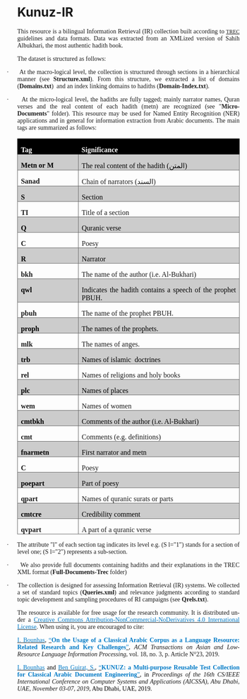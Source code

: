<h1>Kunuz-IR</h1>

<div class=WordSection1>

<p class=MsoNormal style='text-align:justify'><span lang=EN-US
style='font-family:"Times New Roman",serif'>This resource is a bilingual Information
Retrieval (IR) collection built according to <a href="https://trec.nist.gov/"><span
style='font-size:9.0pt;line-height:115%'>TREC</span></a> guidelines and data
formats. Data was extracted from an
XMLized version of Sahih Albukhari, the most authentic hadith book. </span></p>

<p class=MsoNormal style='text-align:justify'><span lang=EN-US
style='font-family:"Times New Roman",serif'>The dataset is structured as
follows:</span></p>

<p class=MsoListParagraphCxSpFirst style='text-align:justify;text-indent:-18.0pt'><span
lang=EN-US style='font-family:Symbol'>·<span style='font:7.0pt "Times New Roman"'>&nbsp;&nbsp;&nbsp;&nbsp;&nbsp;&nbsp;&nbsp;
</span></span><span dir=LTR></span><span lang=EN-US style='font-family:"Times New Roman",serif'>At
the macro-logical level, the collection is structured through sections in a
hierarchical manner (see&nbsp;<b>Structure.xml</b>). From this structure, we
extracted a list of domains (<b>Domains.txt</b>)&nbsp; and an index linking
domains to hadiths (<b>Domain-Index.txt</b>).</span></p>

<p class=MsoListParagraphCxSpLast style='text-align:justify;text-indent:-18.0pt'><span
style='font-family:Symbol'>·<span style='font:7.0pt "Times New Roman"'>&nbsp;&nbsp;&nbsp;&nbsp;&nbsp;&nbsp;&nbsp;
</span></span><span dir=LTR></span><span lang=EN-US style='font-family:"Times New Roman",serif'>At
the micro-logical level, the hadiths are fully tagged; mainly narrator names,
Quran verses and the real content of each hadith (metn) are recognized (see
&quot;<b>Micro-Documents</b>&quot;&nbsp;folder). This resource may be used for
Named Entity Recognition (NER) applications and in general for information
extraction from Arabic documents. </span><span style='font-family:"Times New Roman",serif'>The
main tags are summarized as follows:</span></p>

<div align=center>

<table class=MsoTable15Grid4 border=1 cellspacing=0 cellpadding=0
 style='border-collapse:collapse;border:none'>
 <tr>
  <td width=140 valign=top style='width:104.65pt;border:solid black 1.0pt;
  border-right:none;background:black;padding:0cm 5.4pt 0cm 5.4pt'>
  <p class=MsoNormal style='margin-bottom:0cm;text-align:justify;line-height:
  normal'><b><span style='font-family:"Times New Roman",serif;color:white'>Tag</span></b></p>
  </td>
  <td width=416 valign=top style='width:11.0cm;border:solid black 1.0pt;
  border-left:none;background:black;padding:0cm 5.4pt 0cm 5.4pt'>
  <p class=MsoNormal style='margin-bottom:0cm;text-align:justify;line-height:
  normal'><b><span style='font-family:"Times New Roman",serif;color:white'>Significance</span></b></p>
  </td>
 </tr>
 <tr>
  <td width=140 valign=top style='width:104.65pt;border:solid #666666 1.0pt;
  border-top:none;background:#CCCCCC;padding:0cm 5.4pt 0cm 5.4pt'>
  <p class=MsoNormal style='margin-bottom:0cm;text-align:justify;line-height:
  normal'><b><span style='font-family:"Times New Roman",serif;color:black'>Metn
  or M</span></b></p>
  </td>
  <td width=416 valign=top style='width:11.0cm;border-top:none;border-left:
  none;border-bottom:solid #666666 1.0pt;border-right:solid #666666 1.0pt;
  background:#CCCCCC;padding:0cm 5.4pt 0cm 5.4pt'>
  <p class=MsoNormal style='margin-bottom:0cm;text-align:justify;line-height:
  normal'><span style='font-family:"Times New Roman",serif;color:black'>The
  real content of the hadith (</span><span lang=AR-SA dir=RTL style='font-family:
  "Times New Roman",serif;color:black'>&#1575;&#1604;&#1605;&#1578;&#1606;</span><span
  dir=LTR></span><span style='font-family:"Times New Roman",serif;color:black'><span
  dir=LTR></span>)</span></p>
  </td>
 </tr>
 <tr>
  <td width=140 valign=top style='width:104.65pt;border:solid #666666 1.0pt;
  border-top:none;padding:0cm 5.4pt 0cm 5.4pt'>
  <p class=MsoNormal style='margin-bottom:0cm;text-align:justify;line-height:
  normal'><b><span style='font-family:"Times New Roman",serif'>Sanad</span></b></p>
  </td>
  <td width=416 valign=top style='width:11.0cm;border-top:none;border-left:
  none;border-bottom:solid #666666 1.0pt;border-right:solid #666666 1.0pt;
  padding:0cm 5.4pt 0cm 5.4pt'>
  <p class=MsoNormal style='margin-bottom:0cm;text-align:justify;line-height:
  normal'><span style='font-family:"Times New Roman",serif'>Chain of narrators
  (</span><span lang=AR-SA dir=RTL style='font-family:"Times New Roman",serif'>&#1575;&#1604;&#1587;&#1606;&#1583;</span><span
  dir=LTR></span><span style='font-family:"Times New Roman",serif'><span
  dir=LTR></span>)</span></p>
  </td>
 </tr>
 <tr>
  <td width=140 valign=top style='width:104.65pt;border:solid #666666 1.0pt;
  border-top:none;background:#CCCCCC;padding:0cm 5.4pt 0cm 5.4pt'>
  <p class=MsoNormal style='margin-bottom:0cm;text-align:justify;line-height:
  normal'><b><span style='font-family:"Times New Roman",serif;color:black'>S</span></b></p>
  </td>
  <td width=416 valign=top style='width:11.0cm;border-top:none;border-left:
  none;border-bottom:solid #666666 1.0pt;border-right:solid #666666 1.0pt;
  background:#CCCCCC;padding:0cm 5.4pt 0cm 5.4pt'>
  <p class=MsoNormal style='margin-bottom:0cm;text-align:justify;line-height:
  normal'><span style='font-family:"Times New Roman",serif;color:black'>Section</span></p>
  </td>
 </tr>
 <tr>
  <td width=140 valign=top style='width:104.65pt;border:solid #666666 1.0pt;
  border-top:none;padding:0cm 5.4pt 0cm 5.4pt'>
  <p class=MsoNormal style='margin-bottom:0cm;text-align:justify;line-height:
  normal'><b><span style='font-family:"Times New Roman",serif'>TI</span></b></p>
  </td>
  <td width=416 valign=top style='width:11.0cm;border-top:none;border-left:
  none;border-bottom:solid #666666 1.0pt;border-right:solid #666666 1.0pt;
  padding:0cm 5.4pt 0cm 5.4pt'>
  <p class=MsoNormal style='margin-bottom:0cm;text-align:justify;line-height:
  normal'><span style='font-family:"Times New Roman",serif'>Title of a section</span></p>
  </td>
 </tr>
 <tr>
  <td width=140 valign=top style='width:104.65pt;border:solid #666666 1.0pt;
  border-top:none;background:#CCCCCC;padding:0cm 5.4pt 0cm 5.4pt'>
  <p class=MsoNormal style='margin-bottom:0cm;text-align:justify;line-height:
  normal'><b><span lang=EN-US style='font-family:"Times New Roman",serif;
  color:black'>Q</span></b></p>
  </td>
  <td width=416 valign=top style='width:11.0cm;border-top:none;border-left:
  none;border-bottom:solid #666666 1.0pt;border-right:solid #666666 1.0pt;
  background:#CCCCCC;padding:0cm 5.4pt 0cm 5.4pt'>
  <p class=MsoNormal style='margin-bottom:0cm;text-align:justify;line-height:
  normal'><span lang=EN-US style='font-family:"Times New Roman",serif;
  color:black'>Quranic verse</span></p>
  </td>
 </tr>
 <tr>
  <td width=140 valign=top style='width:104.65pt;border:solid #666666 1.0pt;
  border-top:none;padding:0cm 5.4pt 0cm 5.4pt'>
  <p class=MsoNormal style='margin-bottom:0cm;text-align:justify;line-height:
  normal'><b><span lang=EN-US style='font-family:"Times New Roman",serif'>C</span></b></p>
  </td>
  <td width=416 valign=top style='width:11.0cm;border-top:none;border-left:
  none;border-bottom:solid #666666 1.0pt;border-right:solid #666666 1.0pt;
  padding:0cm 5.4pt 0cm 5.4pt'>
  <p class=MsoNormal style='margin-bottom:0cm;text-align:justify;line-height:
  normal'><span lang=EN-US style='font-family:"Times New Roman",serif'>Poesy</span></p>
  </td>
 </tr>
 <tr>
  <td width=140 valign=top style='width:104.65pt;border:solid #666666 1.0pt;
  border-top:none;background:#CCCCCC;padding:0cm 5.4pt 0cm 5.4pt'>
  <p class=MsoNormal style='margin-bottom:0cm;text-align:justify;line-height:
  normal'><b><span lang=EN-US style='font-family:"Times New Roman",serif;
  color:black'>R</span></b></p>
  </td>
  <td width=416 valign=top style='width:11.0cm;border-top:none;border-left:
  none;border-bottom:solid #666666 1.0pt;border-right:solid #666666 1.0pt;
  background:#CCCCCC;padding:0cm 5.4pt 0cm 5.4pt'>
  <p class=MsoNormal style='margin-bottom:0cm;text-align:justify;line-height:
  normal'><span lang=EN-US style='font-family:"Times New Roman",serif;
  color:black'>Narrator</span></p>
  </td>
 </tr>
 <tr>
  <td width=140 valign=top style='width:104.65pt;border:solid #666666 1.0pt;
  border-top:none;padding:0cm 5.4pt 0cm 5.4pt'>
  <p class=MsoNormal style='margin-bottom:0cm;text-align:justify;line-height:
  normal'><b><span lang=EN-US style='font-family:"Times New Roman",serif'>bkh</span></b></p>
  </td>
  <td width=416 valign=top style='width:11.0cm;border-top:none;border-left:
  none;border-bottom:solid #666666 1.0pt;border-right:solid #666666 1.0pt;
  padding:0cm 5.4pt 0cm 5.4pt'>
  <p class=MsoNormal style='margin-bottom:0cm;text-align:justify;line-height:
  normal'><span lang=EN-US style='font-family:"Times New Roman",serif'>The name
  of the author (i.e. Al-Bukhari)</span></p>
  </td>
 </tr>
 <tr>
  <td width=140 valign=top style='width:104.65pt;border:solid #666666 1.0pt;
  border-top:none;background:#CCCCCC;padding:0cm 5.4pt 0cm 5.4pt'>
  <p class=MsoNormal style='margin-bottom:0cm;text-align:justify;line-height:
  normal'><b><span lang=EN-US style='font-family:"Times New Roman",serif;
  color:black'>qwl</span></b></p>
  </td>
  <td width=416 valign=top style='width:11.0cm;border-top:none;border-left:
  none;border-bottom:solid #666666 1.0pt;border-right:solid #666666 1.0pt;
  background:#CCCCCC;padding:0cm 5.4pt 0cm 5.4pt'>
  <p class=MsoNormal style='margin-bottom:0cm;text-align:justify;line-height:
  normal'><span lang=EN-US style='font-family:"Times New Roman",serif;
  color:black'>Indicates the hadith contains a speech of the prophet PBUH.</span></p>
  </td>
 </tr>
 <tr>
  <td width=140 valign=top style='width:104.65pt;border:solid #666666 1.0pt;
  border-top:none;padding:0cm 5.4pt 0cm 5.4pt'>
  <p class=MsoNormal style='margin-bottom:0cm;text-align:justify;line-height:
  normal'><b><span lang=EN-US style='font-family:"Times New Roman",serif'>pbuh</span></b></p>
  </td>
  <td width=416 valign=top style='width:11.0cm;border-top:none;border-left:
  none;border-bottom:solid #666666 1.0pt;border-right:solid #666666 1.0pt;
  padding:0cm 5.4pt 0cm 5.4pt'>
  <p class=MsoNormal style='margin-bottom:0cm;text-align:justify;line-height:
  normal'><span lang=EN-US style='font-family:"Times New Roman",serif'>The name
  of the prophet PBUH.</span></p>
  </td>
 </tr>
 <tr>
  <td width=140 valign=top style='width:104.65pt;border:solid #666666 1.0pt;
  border-top:none;background:#CCCCCC;padding:0cm 5.4pt 0cm 5.4pt'>
  <p class=MsoNormal style='margin-bottom:0cm;text-align:justify;line-height:
  normal'><b><span lang=EN-US style='font-family:"Times New Roman",serif;
  color:black'>proph</span></b></p>
  </td>
  <td width=416 valign=top style='width:11.0cm;border-top:none;border-left:
  none;border-bottom:solid #666666 1.0pt;border-right:solid #666666 1.0pt;
  background:#CCCCCC;padding:0cm 5.4pt 0cm 5.4pt'>
  <p class=MsoNormal style='margin-bottom:0cm;text-align:justify;line-height:
  normal'><span lang=EN-US style='font-family:"Times New Roman",serif;
  color:black'>The names of the prophets.</span></p>
  </td>
 </tr>
 <tr>
  <td width=140 valign=top style='width:104.65pt;border:solid #666666 1.0pt;
  border-top:none;padding:0cm 5.4pt 0cm 5.4pt'>
  <p class=MsoNormal style='margin-bottom:0cm;text-align:justify;line-height:
  normal'><b><span lang=EN-US style='font-family:"Times New Roman",serif'>mlk</span></b></p>
  </td>
  <td width=416 valign=top style='width:11.0cm;border-top:none;border-left:
  none;border-bottom:solid #666666 1.0pt;border-right:solid #666666 1.0pt;
  padding:0cm 5.4pt 0cm 5.4pt'>
  <p class=MsoNormal style='margin-bottom:0cm;text-align:justify;line-height:
  normal'><span lang=EN-US style='font-family:"Times New Roman",serif'>The
  names of anges.</span></p>
  </td>
 </tr>
 <tr>
  <td width=140 valign=top style='width:104.65pt;border:solid #666666 1.0pt;
  border-top:none;background:#CCCCCC;padding:0cm 5.4pt 0cm 5.4pt'>
  <p class=MsoNormal style='margin-bottom:0cm;text-align:justify;line-height:
  normal'><b><span lang=EN-US style='font-family:"Times New Roman",serif;
  color:black'>trb</span></b></p>
  </td>
  <td width=416 valign=top style='width:11.0cm;border-top:none;border-left:
  none;border-bottom:solid #666666 1.0pt;border-right:solid #666666 1.0pt;
  background:#CCCCCC;padding:0cm 5.4pt 0cm 5.4pt'>
  <p class=MsoNormal style='margin-bottom:0cm;text-align:justify;line-height:
  normal'><span lang=EN-US style='font-family:"Times New Roman",serif;
  color:black'>Names of islamic  doctrines</span></p>
  </td>
 </tr>
 <tr>
  <td width=140 valign=top style='width:104.65pt;border:solid #666666 1.0pt;
  border-top:none;padding:0cm 5.4pt 0cm 5.4pt'>
  <p class=MsoNormal style='margin-bottom:0cm;text-align:justify;line-height:
  normal'><b><span lang=EN-US style='font-family:"Times New Roman",serif'>rel</span></b></p>
  </td>
  <td width=416 valign=top style='width:11.0cm;border-top:none;border-left:
  none;border-bottom:solid #666666 1.0pt;border-right:solid #666666 1.0pt;
  padding:0cm 5.4pt 0cm 5.4pt'>
  <p class=MsoNormal style='margin-bottom:0cm;text-align:justify;line-height:
  normal'><span lang=EN-US style='font-family:"Times New Roman",serif'>Names of
  religions and holy books</span></p>
  </td>
 </tr>
 <tr>
  <td width=140 valign=top style='width:104.65pt;border:solid #666666 1.0pt;
  border-top:none;background:#CCCCCC;padding:0cm 5.4pt 0cm 5.4pt'>
  <p class=MsoNormal style='margin-bottom:0cm;text-align:justify;line-height:
  normal'><b><span lang=EN-US style='font-family:"Times New Roman",serif;
  color:black'>plc</span></b></p>
  </td>
  <td width=416 valign=top style='width:11.0cm;border-top:none;border-left:
  none;border-bottom:solid #666666 1.0pt;border-right:solid #666666 1.0pt;
  background:#CCCCCC;padding:0cm 5.4pt 0cm 5.4pt'>
  <p class=MsoNormal style='margin-bottom:0cm;text-align:justify;line-height:
  normal'><span lang=EN-US style='font-family:"Times New Roman",serif;
  color:black'>Names of places</span></p>
  </td>
 </tr>
 <tr>
  <td width=140 valign=top style='width:104.65pt;border:solid #666666 1.0pt;
  border-top:none;padding:0cm 5.4pt 0cm 5.4pt'>
  <p class=MsoNormal style='margin-bottom:0cm;text-align:justify;line-height:
  normal'><b><span lang=EN-US style='font-family:"Times New Roman",serif'>wem</span></b></p>
  </td>
  <td width=416 valign=top style='width:11.0cm;border-top:none;border-left:
  none;border-bottom:solid #666666 1.0pt;border-right:solid #666666 1.0pt;
  padding:0cm 5.4pt 0cm 5.4pt'>
  <p class=MsoNormal style='margin-bottom:0cm;text-align:justify;line-height:
  normal'><span lang=EN-US style='font-family:"Times New Roman",serif'>Names of
  women</span></p>
  </td>
 </tr>
 <tr>
  <td width=140 valign=top style='width:104.65pt;border:solid #666666 1.0pt;
  border-top:none;background:#CCCCCC;padding:0cm 5.4pt 0cm 5.4pt'>
  <p class=MsoNormal style='margin-bottom:0cm;text-align:justify;line-height:
  normal'><b><span lang=EN-US style='font-family:"Times New Roman",serif;
  color:black'>cmtbkh</span></b></p>
  </td>
  <td width=416 valign=top style='width:11.0cm;border-top:none;border-left:
  none;border-bottom:solid #666666 1.0pt;border-right:solid #666666 1.0pt;
  background:#CCCCCC;padding:0cm 5.4pt 0cm 5.4pt'>
  <p class=MsoNormal style='margin-bottom:0cm;text-align:justify;line-height:
  normal'><span lang=EN-US style='font-family:"Times New Roman",serif;
  color:black'>Comments of the author (i.e. Al-Bukhari)</span></p>
  </td>
 </tr>
 <tr>
  <td width=140 valign=top style='width:104.65pt;border:solid #666666 1.0pt;
  border-top:none;padding:0cm 5.4pt 0cm 5.4pt'>
  <p class=MsoNormal style='margin-bottom:0cm;text-align:justify;line-height:
  normal'><b><span lang=EN-US style='font-family:"Times New Roman",serif'>cmt</span></b></p>
  </td>
  <td width=416 valign=top style='width:11.0cm;border-top:none;border-left:
  none;border-bottom:solid #666666 1.0pt;border-right:solid #666666 1.0pt;
  padding:0cm 5.4pt 0cm 5.4pt'>
  <p class=MsoNormal style='margin-bottom:0cm;text-align:justify;line-height:
  normal'><span lang=EN-US style='font-family:"Times New Roman",serif'>Comments
  (e.g. definitions)</span></p>
  </td>
 </tr>
 <tr>
  <td width=140 valign=top style='width:104.65pt;border:solid #666666 1.0pt;
  border-top:none;background:#CCCCCC;padding:0cm 5.4pt 0cm 5.4pt'>
  <p class=MsoNormal style='margin-bottom:0cm;text-align:justify;line-height:
  normal'><b><span lang=EN-US style='font-family:"Times New Roman",serif;
  color:black'>fnarmetn</span></b></p>
  </td>
  <td width=416 valign=top style='width:11.0cm;border-top:none;border-left:
  none;border-bottom:solid #666666 1.0pt;border-right:solid #666666 1.0pt;
  background:#CCCCCC;padding:0cm 5.4pt 0cm 5.4pt'>
  <p class=MsoNormal style='margin-bottom:0cm;text-align:justify;line-height:
  normal'><span lang=EN-US style='font-family:"Times New Roman",serif;
  color:black'>First narrator and metn</span></p>
  </td>
 </tr>
 <tr>
  <td width=140 valign=top style='width:104.65pt;border:solid #666666 1.0pt;
  border-top:none;padding:0cm 5.4pt 0cm 5.4pt'>
  <p class=MsoNormal style='margin-bottom:0cm;text-align:justify;line-height:
  normal'><b><span lang=EN-US style='font-family:"Times New Roman",serif'>C</span></b></p>
  </td>
  <td width=416 valign=top style='width:11.0cm;border-top:none;border-left:
  none;border-bottom:solid #666666 1.0pt;border-right:solid #666666 1.0pt;
  padding:0cm 5.4pt 0cm 5.4pt'>
  <p class=MsoNormal style='margin-bottom:0cm;text-align:justify;line-height:
  normal'><span lang=EN-US style='font-family:"Times New Roman",serif'>Poesy</span></p>
  </td>
 </tr>
 <tr>
  <td width=140 valign=top style='width:104.65pt;border:solid #666666 1.0pt;
  border-top:none;background:#CCCCCC;padding:0cm 5.4pt 0cm 5.4pt'>
  <p class=MsoNormal style='margin-bottom:0cm;text-align:justify;line-height:
  normal'><b><span lang=EN-US style='font-family:"Times New Roman",serif;
  color:black'>poepart</span></b></p>
  </td>
  <td width=416 valign=top style='width:11.0cm;border-top:none;border-left:
  none;border-bottom:solid #666666 1.0pt;border-right:solid #666666 1.0pt;
  background:#CCCCCC;padding:0cm 5.4pt 0cm 5.4pt'>
  <p class=MsoNormal style='margin-bottom:0cm;text-align:justify;line-height:
  normal'><span lang=EN-US style='font-family:"Times New Roman",serif;
  color:black'>Part of poesy</span></p>
  </td>
 </tr>
 <tr>
  <td width=140 valign=top style='width:104.65pt;border:solid #666666 1.0pt;
  border-top:none;padding:0cm 5.4pt 0cm 5.4pt'>
  <p class=MsoNormal style='margin-bottom:0cm;text-align:justify;line-height:
  normal'><b><span lang=EN-US style='font-family:"Times New Roman",serif'>qpart</span></b></p>
  </td>
  <td width=416 valign=top style='width:11.0cm;border-top:none;border-left:
  none;border-bottom:solid #666666 1.0pt;border-right:solid #666666 1.0pt;
  padding:0cm 5.4pt 0cm 5.4pt'>
  <p class=MsoNormal style='margin-bottom:0cm;text-align:justify;line-height:
  normal'><span lang=EN-US style='font-family:"Times New Roman",serif'>Names of
  quranic surats or parts</span></p>
  </td>
 </tr>
 <tr>
  <td width=140 valign=top style='width:104.65pt;border:solid #666666 1.0pt;
  border-top:none;background:#CCCCCC;padding:0cm 5.4pt 0cm 5.4pt'>
  <p class=MsoNormal style='margin-bottom:0cm;text-align:justify;line-height:
  normal'><b><span lang=EN-US style='font-family:"Times New Roman",serif;
  color:black'>cmtcre</span></b></p>
  </td>
  <td width=416 valign=top style='width:11.0cm;border-top:none;border-left:
  none;border-bottom:solid #666666 1.0pt;border-right:solid #666666 1.0pt;
  background:#CCCCCC;padding:0cm 5.4pt 0cm 5.4pt'>
  <p class=MsoNormal style='margin-bottom:0cm;text-align:justify;line-height:
  normal'><span lang=EN-US style='font-family:"Times New Roman",serif;
  color:black'>Credibility comment</span></p>
  </td>
 </tr>
 <tr>
  <td width=140 valign=top style='width:104.65pt;border:solid #666666 1.0pt;
  border-top:none;padding:0cm 5.4pt 0cm 5.4pt'>
  <p class=MsoNormal style='margin-bottom:0cm;text-align:justify;line-height:
  normal'><b><span lang=EN-US style='font-family:"Times New Roman",serif'>qvpart</span></b></p>
  </td>
  <td width=416 valign=top style='width:11.0cm;border-top:none;border-left:
  none;border-bottom:solid #666666 1.0pt;border-right:solid #666666 1.0pt;
  padding:0cm 5.4pt 0cm 5.4pt'>
  <p class=MsoNormal style='margin-bottom:0cm;text-align:justify;line-height:
  normal'><span lang=EN-US style='font-family:"Times New Roman",serif'>A part
  of a quranic verse</span></p>
  </td>
 </tr>
</table>

</div>

<p class=MsoListParagraphCxSpFirst style='text-align:justify;text-indent:-18.0pt'><span
lang=EN-US style='font-family:Symbol'>·<span style='font:7.0pt "Times New Roman"'>&nbsp;&nbsp;&nbsp;&nbsp;&nbsp;&nbsp;&nbsp;
</span></span><span dir=LTR></span><span lang=EN-US style='font-family:"Times New Roman",serif'>The
attribute &quot;l&quot; of each section tag indicates its level e.g. (S
l=&quot;1&quot;) stands for a section of level one; (S l=&quot;2&quot;)
represents a sub-section.</span></p>

<p class=MsoListParagraphCxSpMiddle style='text-align:justify;text-indent:-18.0pt'><span
lang=EN-US style='font-family:Symbol'>·<span style='font:7.0pt "Times New Roman"'>&nbsp;&nbsp;&nbsp;&nbsp;&nbsp;&nbsp;&nbsp;
</span></span><span dir=LTR></span><span lang=EN-US style='font-family:"Times New Roman",serif'>We
also provide full documents containing hadiths and their explanations in the
TREC XML format (<b>Full-Documents-Trec</b>&nbsp;folder)</span></p>

<p class=MsoListParagraphCxSpLast style='text-align:justify;text-indent:-18.0pt'><span
lang=EN-US style='font-family:Symbol'>·<span style='font:7.0pt "Times New Roman"'>&nbsp;&nbsp;&nbsp;&nbsp;&nbsp;&nbsp;&nbsp;
</span></span><span dir=LTR></span><span lang=EN-US style='font-family:"Times New Roman",serif'>The
collection is designed for assessing Information Retrieval (IR) systems. We
collected a set of standard topics (<b>Queries.xml</b>) and relevance judgments
according to standard topic development and sampling procedures of RI campaigns
(see&nbsp;<b>Qrels.txt</b>).</span></p>

<p class=MsoNormal style='text-align:justify'><span lang=EN-US
style='font-family:"Times New Roman",serif'>The resource is available for free
usage for the research community. It is distributed under a&nbsp;</span><span
style='font-family:"Times New Roman",serif'><a
href="http://creativecommons.org/licenses/by-nc-nd/4.0/"><span lang=EN-US
style='color:#027AC6'>Creative Commons Attribution-NonCommercial-NoDerivatives
4.0 International License</span></a></span><span lang=EN-US style='font-family:
"Times New Roman",serif'>. When using it, you are encouraged to cite:</span></p>

<p class=MsoNormal style='text-align:justify'><u><span lang=EN-US
style='font-family:"Times New Roman",serif;color:#027AC6'>I. Bounhas</span></u><span
lang=EN-US style='font-family:"Times New Roman",serif'>,&nbsp;<u><span
style='color:#027AC6'>“</span></u><b><span style='color:#027AC6'>On the Usage
of a Classical Arabic Corpus as a Language Resource: Related Research and Key
Challenges</span></b><u><span style='color:#027AC6'>”</span></u>,&nbsp;<i>ACM
Transactions on Asian and Low-Resource Language Information Processing</i>,
vol. 18, no. 3, p. Article N°23, 2019.</span></p>

<p class=MsoNormal style='text-align:justify'><u><span lang=EN-US
style='font-size:10.5pt;line-height:115%;font-family:"Times New Roman",serif;
color:#027AC6'>I. Bounhas</span></u><span lang=EN-US style='font-size:10.5pt;
line-height:115%;font-family:"Times New Roman",serif;color:black'>&nbsp;and&nbsp;</span><u><span
lang=EN-US style='font-size:10.5pt;line-height:115%;font-family:"Times New Roman",serif;
color:#027AC6'>Ben Guirat, S.</span></u><span lang=EN-US style='font-size:10.5pt;
line-height:115%;font-family:"Times New Roman",serif;color:black'>,&nbsp;</span><u><span
lang=EN-US style='font-size:10.5pt;line-height:115%;font-family:"Times New Roman",serif;
color:#027AC6'>“</span></u><b><span lang=EN-US style='font-size:10.5pt;
line-height:115%;font-family:"Times New Roman",serif;color:#027AC6'>KUNUZ: a
Multi-purpose Reusable Test Collection for Classical Arabic Document
Engineering</span></b><u><span lang=EN-US style='font-size:10.5pt;line-height:
115%;font-family:"Times New Roman",serif;color:#027AC6'>”</span></u><span
lang=EN-US style='font-size:10.5pt;line-height:115%;font-family:"Times New Roman",serif;
color:black'>, in&nbsp;</span><i><span lang=EN-US style='font-family:"Times New Roman",serif'>Proceedings
of the 16th CS/IEEE International Conference on Computer Systems and
Applications (AICSSA), Abu Dhabi, UAE, November 03-07, 2019</span></i><span
lang=EN-US style='font-size:10.5pt;line-height:115%;font-family:"Times New Roman",serif;
color:black'>, Abu Dhabi, UAE, 2019.</span></p>

<p class=MsoNormal style='text-align:justify'><span lang=EN-US
style='font-family:"Times New Roman",serif'>&nbsp;</span></p>

</div>
